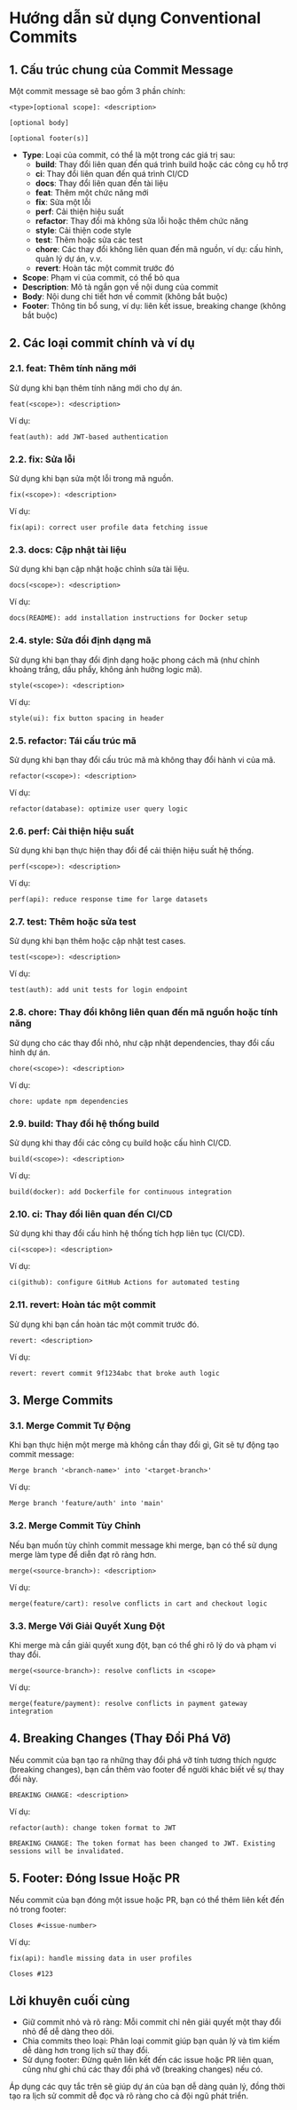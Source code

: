 # Hướng dẫn sử dụng Conventional Commits

## 1. Cấu trúc chung của Commit Message

Một commit message sẽ bao gồm 3 phần chính:

```plaintext
<type>[optional scope]: <description>

[optional body]

[optional footer(s)]
```

- **Type**: Loại của commit, có thể là một trong các giá trị sau:
  - **build**: Thay đổi liên quan đến quá trình build hoặc các công cụ hỗ trợ
  - **ci**: Thay đổi liên quan đến quá trình CI/CD
  - **docs**: Thay đổi liên quan đến tài liệu
  - **feat**: Thêm một chức năng mới
  - **fix**: Sửa một lỗi
  - **perf**: Cải thiện hiệu suất
  - **refactor**: Thay đổi mà không sửa lỗi hoặc thêm chức năng
  - **style**: Cải thiện code style
  - **test**: Thêm hoặc sửa các test
  - **chore**: Các thay đổi không liên quan đến mã nguồn, ví dụ: cấu hình, quản lý dự án, v.v.
  - **revert**: Hoàn tác một commit trước đó
- **Scope**: Phạm vi của commit, có thể bỏ qua
- **Description**: Mô tả ngắn gọn về nội dung của commit
- **Body**: Nội dung chi tiết hơn về commit (không bắt buộc)
- **Footer**: Thông tin bổ sung, ví dụ: liên kết issue, breaking change (không bắt buộc)

## 2. Các loại commit chính và ví dụ

### 2.1. feat: Thêm tính năng mới

Sử dụng khi bạn thêm tính năng mới cho dự án.

```plaintext
feat(<scope>): <description>
```

Ví dụ:

```plaintext
feat(auth): add JWT-based authentication
```

### 2.2. fix: Sửa lỗi

Sử dụng khi bạn sửa một lỗi trong mã nguồn.

```plaintext
fix(<scope>): <description>
```

Ví dụ:

```plaintext
fix(api): correct user profile data fetching issue
```

### 2.3. docs: Cập nhật tài liệu

Sử dụng khi bạn cập nhật hoặc chỉnh sửa tài liệu.

```plaintext
docs(<scope>): <description>
```

Ví dụ:

```plaintext
docs(README): add installation instructions for Docker setup
```

### 2.4. style: Sửa đổi định dạng mã

Sử dụng khi bạn thay đổi định dạng hoặc phong cách mã (như chỉnh khoảng trắng, dấu phẩy, không ảnh hưởng logic mã).

```plaintext
style(<scope>): <description>
```

Ví dụ:

```plaintext
style(ui): fix button spacing in header
```

### 2.5. refactor: Tái cấu trúc mã

Sử dụng khi bạn thay đổi cấu trúc mã mà không thay đổi hành vi của mã.

```plaintext
refactor(<scope>): <description>
```

Ví dụ:

```plaintext
refactor(database): optimize user query logic
```

### 2.6. perf: Cải thiện hiệu suất

Sử dụng khi bạn thực hiện thay đổi để cải thiện hiệu suất hệ thống.

```plaintext
perf(<scope>): <description>
```

Ví dụ:

```plaintext
perf(api): reduce response time for large datasets
```

### 2.7. test: Thêm hoặc sửa test

Sử dụng khi bạn thêm hoặc cập nhật test cases.

```plaintext
test(<scope>): <description>
```

Ví dụ:

```plaintext
test(auth): add unit tests for login endpoint
```

### 2.8. chore: Thay đổi không liên quan đến mã nguồn hoặc tính năng

Sử dụng cho các thay đổi nhỏ, như cập nhật dependencies, thay đổi cấu hình dự án.

```plaintext
chore(<scope>): <description>
```

Ví dụ:

```plaintext
chore: update npm dependencies
```

### 2.9. build: Thay đổi hệ thống build

Sử dụng khi thay đổi các công cụ build hoặc cấu hình CI/CD.

```plaintext
build(<scope>): <description>
```

Ví dụ:

```plaintext
build(docker): add Dockerfile for continuous integration
```

### 2.10. ci: Thay đổi liên quan đến CI/CD

Sử dụng khi thay đổi cấu hình hệ thống tích hợp liên tục (CI/CD).

```plaintext
ci(<scope>): <description>
```

Ví dụ:

```plaintext
ci(github): configure GitHub Actions for automated testing
```

### 2.11. revert: Hoàn tác một commit

Sử dụng khi bạn cần hoàn tác một commit trước đó.

```plaintext
revert: <description>
```

Ví dụ:

```plaintext
revert: revert commit 9f1234abc that broke auth logic
```

## 3. Merge Commits

### 3.1. Merge Commit Tự Động

Khi bạn thực hiện một merge mà không cần thay đổi gì, Git sẽ tự động tạo commit message:

```plaintext
Merge branch '<branch-name>' into '<target-branch>'
```

Ví dụ:

```plaintext
Merge branch 'feature/auth' into 'main'
```

### 3.2. Merge Commit Tùy Chỉnh

Nếu bạn muốn tùy chỉnh commit message khi merge, bạn có thể sử dụng merge làm type để diễn đạt rõ ràng hơn.

```plaintext
merge(<source-branch>): <description>
```

Ví dụ:

```plaintext
merge(feature/cart): resolve conflicts in cart and checkout logic
```

### 3.3. Merge Với Giải Quyết Xung Đột

Khi merge mà cần giải quyết xung đột, bạn có thể ghi rõ lý do và phạm vi thay đổi.

```plaintext
merge(<source-branch>): resolve conflicts in <scope>
```

Ví dụ:

```plaintext
merge(feature/payment): resolve conflicts in payment gateway integration
```

## 4. Breaking Changes (Thay Đổi Phá Vỡ)

Nếu commit của bạn tạo ra những thay đổi phá vỡ tính tương thích ngược (breaking changes), bạn cần thêm vào footer để người khác biết về sự thay đổi này.

```plaintext
BREAKING CHANGE: <description>
```

Ví dụ:

```plaintext
refactor(auth): change token format to JWT

BREAKING CHANGE: The token format has been changed to JWT. Existing sessions will be invalidated.
```

## 5. Footer: Đóng Issue Hoặc PR

Nếu commit của bạn đóng một issue hoặc PR, bạn có thể thêm liên kết đến nó trong footer:

```plaintext
Closes #<issue-number>
```

Ví dụ:

```plaintext
fix(api): handle missing data in user profiles

Closes #123
```

## Lời khuyên cuối cùng

- Giữ commit nhỏ và rõ ràng: Mỗi commit chỉ nên giải quyết một thay đổi nhỏ để dễ dàng theo dõi.
- Chia commits theo loại: Phân loại commit giúp bạn quản lý và tìm kiếm dễ dàng hơn trong lịch sử thay đổi.
- Sử dụng footer: Đừng quên liên kết đến các issue hoặc PR liên quan, cũng như ghi chú các thay đổi phá vỡ (breaking changes) nếu có.

Áp dụng các quy tắc trên sẽ giúp dự án của bạn dễ dàng quản lý, đồng thời tạo ra lịch sử commit dễ đọc và rõ ràng cho cả đội ngũ phát triển.